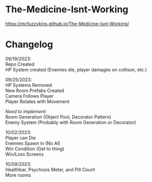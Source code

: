 # The-Medicine-Isnt-Working  
https://mcfuzzykins.github.io/The-Medicine-Isnt-Working/
# Changelog  
09/19/2023:  
Repo Created  
HP System created (Enemies die, player damages on collison, etc.)  
  
09/25/2023:  
HP Systems Removed  
New Room Prefabs Created  
Camera Follows Player  
Player Rotates with Movement  
  
*Need to implement:*  
Room Generation (Object Pool, Decorator Pattern)  
Enemy System (Probably with Room Generation or Decorator)  
  
10/02/2023:  
Player can Die  
Enemies Spawn in (No AI)  
Win Condition (Get to thing)  
Win/Loss Screens  

10/09/2023:  
Healthbar, Psychosis Meter, and Pill Count  
More rooms  
